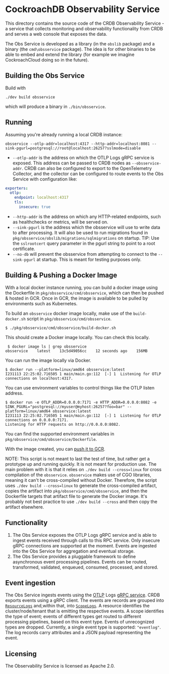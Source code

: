 # CockroachDB Observability Service

This directory contains the source code of the CRDB Observability Service - a
service that collects monitoring and observability functionality from CRDB and
serves a web console that exposes the data.

The Obs Service is developed as a library (in the `obslib` package) and a binary
(the `cmd\obsservice` package). The idea is for other binaries to be able to
embed and extend the library (for example we imagine CockroachCloud doing so in
the future).

## Building the Obs Service

Build with

```shell
./dev build obsservice
```

which will produce a binary in `./bin/obsservice`.

## Running

Assuming you're already running a local CRDB instance:

```shell
obsservice --otlp-addr=localhost:4317 --http-addr=localhost:8081 --sink-pgurl=postgresql://root@localhost:26257?sslmode=disable
```

- `--otlp-addr` is the address on which the OTLP Logs gRPC service is exposed.
  This address can be passed to CRDB nodes as `--obsservice-addr`. CRDB can also
  be configured to export to the OpenTelemetry Collector, and the collector can
  be configured to route events to the Obs Service with configuration like:
```yaml
exporters:
  otlp:
    endpoint: localhost:4317
    tls:
      insecure: true
```
- `--http-addr` is the address on which any HTTP-related endpoints, such as healthchecks or
  metrics, will be served on.
- `--sink-pgurl` is the address which the obsservice will use to write data to after processing. 
  It will also be used to run migrations found in `pkg/obsservice/obslib/migrations/sqlmigrations`
  on startup. TIP: Use the `sslrootcert` query parameter in the pgurl string to point to a root certificate.
- `--no-db` will prevent the obsservice from attempting to connect to the `--sink-pgurl` at startup.
  This is meant for testing purposes only.

## Building & Pushing a Docker Image

With a local docker instance running, you can build a docker image using the Dockerfile in `pkg/obsservice/cmd/obsservice`,
which can then be pushed & hosted in GCR. Once in GCR, the image is available to be pulled by environments such
as Kubernetes.

To build an `obsservice` docker image locally, make use of the `build-docker.sh` script in
`pkg/obsservice/cmd/obsservice`.

```shell
$ ./pkg/obsservice/cmd/obsservice/build-docker.sh
```

This should create a Docker image locally. You can check this locally.
```shell
 $ docker image ls | grep obsservice
obsservice    latest    13c5d49056cc    12 seconds ago    156MB
```

You can run the image locally via Docker.
```shell
$ docker run --platform=linux/amd64 obsservice:latest
I231113 22:25:02.716505 1 main/main.go:112  [-] 1  Listening for OTLP connections on localhost:4317.
```

You can use environment variables to control things like the OTLP listen address.
```shell
$ docker run -e OTLP_ADDR=0.0.0.0:7171 -e HTTP_ADDR=0.0.0.0:8082 -e SINK_PGURL="postgresql://myuser@myhost:26257?foo=bar" --platform=linux/amd64 obsservice:latest
I231113 22:25:02.716505 1 main/main.go:112  [-] 1  Listening for OTLP connections on 0.0.0.0:7171.
Listening for HTTP requests on http://0.0.0.0:8082.
```

You can find the supported environment variables in `pkg/obsservice/cmd/obsservice/Dockerfile`.

With the image created, you can [push it to GCR](https://cockroachlabs.atlassian.net/wiki/spaces/OI/pages/3249472038/Pushing+an+Antenna+Docker+Image+to+GCR).

NOTE: This script is not meant to last the test of time, but rather get a prototype up and running
quickly. It is not meant for production use. The main problem with it is that it relies on 
`./dev build --cross=linux` for cross compilation of the `obsservice`.
`obsservice` makes use of CGO libraries, meaning it can't be cross-compiled without Docker. Therefore, the
script uses `./dev build --cross=linux` to generate the cross-compiled artifact, copies the artifact into
`pkg/obsservice/cmd/obsservice`, and then the Dockerfile targets that artifact file to generate the Docker
image. It's probably not best practice to use `./dev build --cross` and then copy the artifact elsewhere.

## Functionality

1. The Obs Service exposes the OTLP Logs gRPC service and is able to ingest
   events received through calls to this RPC service. Only insecure gRPC
   connections are supported at the moment. Events are ingested into the
   Obs Service for aggregation and eventual storage. 
2. The Obs Service provides a pluggable framework to define asynchronous event processing
   pipelines. Events can be routed, transformed, validated, enqueued, consumed,
   processed, and stored.

## Event ingestion

The Obs Service ingests events using the
[OTLP](https://github.com/open-telemetry/opentelemetry-specification/blob/main/specification/protocol/otlp.md)
Logs [gRPC
service](https://github.com/open-telemetry/opentelemetry-proto/blob/2119dc9affc4c246f9227fa5411765b81bc91f87/opentelemetry/proto/collector/logs/v1/logs_service.proto).
CRDB exports events using a gRPC client. The events are records are grouped into
[`ResourceLogs`](https://github.com/open-telemetry/opentelemetry-proto/blob/200ccff768a29f8bd431e0a4a463da7ed58be557/opentelemetry/proto/logs/v1/logs.proto)
and,within that, into
[`ScopeLogs`](https://github.com/open-telemetry/opentelemetry-proto/blob/200ccff768a29f8bd431e0a4a463da7ed58be557/opentelemetry/proto/logs/v1/logs.proto#L64).
A resource identifies the cluster/node/tenant that is emitting the respective
events. A scope identifies the type of event; events of different types get
routed to different processing pipelines, based on this event type. Events of 
unrecognized types are dropped. Currently, a single event type is supported: `"eventlog"`.
The log records carry attributes and a JSON payload representing the event.

## Licensing

The Observability Service is licensed as Apache 2.0.
